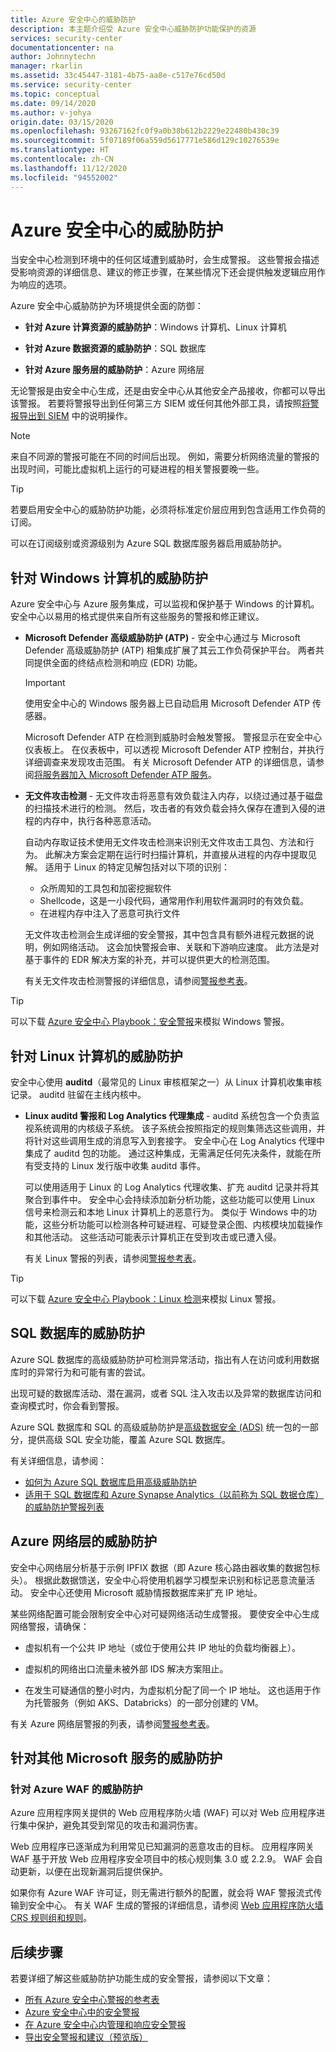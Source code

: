 ```yaml
---
title: Azure 安全中心的威胁防护
description: 本主题介绍受 Azure 安全中心威胁防护功能保护的资源
services: security-center
documentationcenter: na
author: Johnnytechn
manager: rkarlin
ms.assetid: 33c45447-3181-4b75-aa8e-c517e76cd50d
ms.service: security-center
ms.topic: conceptual
ms.date: 09/14/2020
ms.author: v-johya
origin.date: 03/15/2020
ms.openlocfilehash: 93267162fc0f9a0b38b612b2229e22480b430c39
ms.sourcegitcommit: 5f07189f06a559d5617771e586d129c10276539e
ms.translationtype: HT
ms.contentlocale: zh-CN
ms.lasthandoff: 11/12/2020
ms.locfileid: "94552002"
---
```

# <a name="threat-protection-in-azure-security-center"></a>Azure 安全中心的威胁防护

当安全中心检测到环境中的任何区域遭到威胁时，会生成警报。 这些警报会描述受影响资源的详细信息、建议的修正步骤，在某些情况下还会提供触发逻辑应用作为响应的选项。

Azure 安全中心威胁防护为环境提供全面的防御：
<!--Customized in MC-->

* **针对 Azure 计算资源的威胁防护**：Windows 计算机、Linux 计算机

* **针对 Azure 数据资源的威胁防护**：SQL 数据库

* **针对 Azure 服务层的威胁防护**：Azure 网络层

无论警报是由安全中心生成，还是由安全中心从其他安全产品接收，你都可以导出该警报。 若要将警报导出到任何第三方 SIEM 或任何其他外部工具，请按照[将警报导出到 SIEM](continuous-export.md) 中的说明操作。 

> [!NOTE]
> 来自不同源的警报可能在不同的时间后出现。 例如，需要分析网络流量的警报的出现时间，可能比虚拟机上运行的可疑进程的相关警报要晚一些。

> [!TIP]
> 若要启用安全中心的威胁防护功能，必须将标准定价层应用到包含适用工作负荷的订阅。
>
> 可以在订阅级别或资源级别为 Azure SQL 数据库服务器启用威胁防护。

<!--Customized in MC-->


## <a name="threat-protection-for-windows-machines"></a>针对 Windows 计算机的威胁防护 <a name="windows-machines"></a>

Azure 安全中心与 Azure 服务集成，可以监视和保护基于 Windows 的计算机。 安全中心以易用的格式提供来自所有这些服务的警报和修正建议。

* **Microsoft Defender 高级威胁防护 (ATP)** <a name="windows-atp"></a> - 安全中心通过与 Microsoft Defender 高级威胁防护 (ATP) 相集成扩展了其云工作负荷保护平台。 两者共同提供全面的终结点检测和响应 (EDR) 功能。

    > [!IMPORTANT]
    > 使用安全中心的 Windows 服务器上已自动启用 Microsoft Defender ATP 传感器。

    Microsoft Defender ATP 在检测到威胁时会触发警报。 警报显示在安全中心仪表板上。 在仪表板中，可以透视 Microsoft Defender ATP 控制台，并执行详细调查来发现攻击范围。 有关 Microsoft Defender ATP 的详细信息，请参阅[将服务器加入 Microsoft Defender ATP 服务](https://docs.microsoft.com/windows/security/threat-protection/microsoft-defender-atp/configure-server-endpoints)。

* **无文件攻击检测** <a name="windows-fileless"></a> - 无文件攻击将恶意有效负载注入内存，以绕过通过基于磁盘的扫描技术进行的检测。 然后，攻击者的有效负载会持久保存在遭到入侵的进程的内存中，执行各种恶意活动。

    自动内存取证技术使用无文件攻击检测来识别无文件攻击工具包、方法和行为。 此解决方案会定期在运行时扫描计算机，并直接从进程的内存中提取见解。 适用于 Linux 的特定见解包括对以下项的识别： 

    - 众所周知的工具包和加密挖掘软件 
    - Shellcode，这是一小段代码，通常用作利用软件漏洞时的有效负载。
    - 在进程内存中注入了恶意可执行文件

    无文件攻击检测会生成详细的安全警报，其中包含具有额外进程元数据的说明，例如网络活动。 这会加快警报会审、关联和下游响应速度。 此方法是对基于事件的 EDR 解决方案的补充，并可以提供更大的检测范围。

    有关无文件攻击检测警报的详细信息，请参阅[警报参考表](alerts-reference.md#alerts-windows)。

> [!TIP]
> 可以下载 [Azure 安全中心 Playbook：安全警报](https://gallery.technet.microsoft.com/Azure-Security-Center-f621a046)来模拟 Windows 警报。






## <a name="threat-protection-for-linux-machines"></a>针对 Linux 计算机的威胁防护 <a name="linux-machines"></a>

安全中心使用 **auditd**（最常见的 Linux 审核框架之一）从 Linux 计算机收集审核记录。 auditd 驻留在主线内核中。 

* **Linux auditd 警报和 Log Analytics 代理集成** <a name="linux-auditd"></a> - auditd 系统包含一个负责监视系统调用的内核级子系统。 该子系统会按照指定的规则集筛选这些调用，并将针对这些调用生成的消息写入到套接字。 安全中心在 Log Analytics 代理中集成了 auditd 包的功能。 通过这种集成，无需满足任何先决条件，就能在所有受支持的 Linux 发行版中收集 auditd 事件。

    可以使用适用于 Linux 的 Log Analytics 代理收集、扩充 auditd 记录并将其聚合到事件中。 安全中心会持续添加新分析功能，这些功能可以使用 Linux 信号来检测云和本地 Linux 计算机上的恶意行为。 类似于 Windows 中的功能，这些分析功能可以检测各种可疑进程、可疑登录企图、内核模块加载操作和其他活动。 这些活动可能表示计算机正在受到攻击或已遭入侵。  

    有关 Linux 警报的列表，请参阅[警报参考表](alerts-reference.md#alerts-linux)。

> [!TIP]
> 可以下载 [Azure 安全中心 Playbook：Linux 检测](https://gallery.technet.microsoft.com/Azure-Security-Center-0ac8a5ef)来模拟 Linux 警报。





<!--Not available in MC: ## Threat protection for Azure App Service-->
<!--Not available in MC: ## Threat protection for containers-->
## <a name="threat-protection-for-sql-database"></a>SQL 数据库的威胁防护 <a name="data-sql"></a>

Azure SQL 数据库的高级威胁防护可检测异常活动，指出有人在访问或利用数据库时的异常行为和可能有害的尝试。

出现可疑的数据库活动、潜在漏洞，或者 SQL 注入攻击以及异常的数据库访问和查询模式时，你会看到警报。

Azure SQL 数据库和 SQL 的高级威胁防护是[高级数据安全 (ADS)](/sql-database/sql-database-advanced-data-security) 统一包的一部分，提供高级 SQL 安全功能，覆盖 Azure SQL 数据库。

有关详细信息，请参阅：

* [如何为 Azure SQL 数据库启用高级威胁防护](/sql-database/sql-database-threat-detection-overview)
* [适用于 SQL 数据库和 Azure Synapse Analytics（以前称为 SQL 数据仓库）的威胁防护警报列表](alerts-reference.md#alerts-sql-db-and-warehouse)



<!--Not available in MC: ## Threat protection for Azure Storage-->
<!--Not avaiable in MC: ## Threat protection for Azure Cosmos DB (Preview)-->
## <a name="threat-protection-for-azure-network-layer"></a>Azure 网络层的威胁防护 <a name="network-layer"></a>

安全中心网络层分析基于示例 IPFIX 数据（即 Azure 核心路由器收集的数据包标头）。 根据此数据馈送，安全中心将使用机器学习模型来识别和标记恶意流量活动。 安全中心还使用 Microsoft 威胁情报数据库来扩充 IP 地址。

某些网络配置可能会限制安全中心对可疑网络活动生成警报。 要使安全中心生成网络警报，请确保：

- 虚拟机有一个公共 IP 地址（或位于使用公共 IP 地址的负载均衡器上）。

- 虚拟机的网络出口流量未被外部 IDS 解决方案阻止。

- 在发生可疑通信的整小时内，为虚拟机分配了同一个 IP 地址。 这也适用于作为托管服务（例如 AKS、Databricks）的一部分创建的 VM。

有关 Azure 网络层警报的列表，请参阅[警报参考表](alerts-reference.md#alerts-azurenetlayer)。




<!--Not available in MC: ## Threat protection for Azure management layer (Azure Resource Manager) (Preview)-->
<!--Not available in MC: ## Threat protection for Azure Key Vault (Preview)-->
## <a name="threat-protection-for-other-microsoft-services"></a>针对其他 Microsoft 服务的威胁防护 <a name="alerts-other"></a>

### <a name="threat-protection-for-azure-waf"></a>针对 Azure WAF 的威胁防护 <a name="azure-waf"></a>

Azure 应用程序网关提供的 Web 应用程序防火墙 (WAF) 可以对 Web 应用程序进行集中保护，避免其受到常见的攻击和漏洞伤害。

Web 应用程序已逐渐成为利用常见已知漏洞的恶意攻击的目标。 应用程序网关 WAF 基于开放 Web 应用程序安全项目中的核心规则集 3.0 或 2.2.9。 WAF 会自动更新，以便在出现新漏洞后提供保护。 

如果你有 Azure WAF 许可证，则无需进行额外的配置，就会将 WAF 警报流式传输到安全中心。 有关 WAF 生成的警报的详细信息，请参阅 [Web 应用程序防火墙 CRS 规则组和规则](../application-gateway/application-gateway-crs-rulegroups-rules.md?tabs=owasp31#crs911-31)。


<!--Not available in MC: ### Threat protection for Azure DDoS Protection-->
## <a name="next-steps"></a>后续步骤
若要详细了解这些威胁防护功能生成的安全警报，请参阅以下文章：

* [所有 Azure 安全中心警报的参考表](alerts-reference.md)
* [Azure 安全中心中的安全警报](security-center-alerts-overview.md)
* [在 Azure 安全中心内管理和响应安全警报](security-center-managing-and-responding-alerts.md)
* [导出安全警报和建议（预览版）](continuous-export.md)

